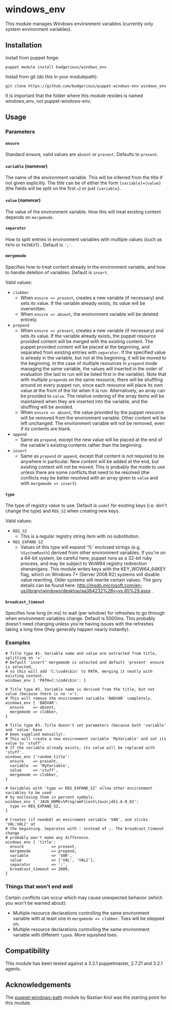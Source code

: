 windows_env
===========

This module manages Windows environment variables (currently only system environment variables). 

Installation
------------

Install from puppet forge:

    puppet module install badgerious/windows_env

Install from git (do this in your modulepath):

    git clone https://github.com/badgerious/puppet-windows-env windows_env

It is important that the folder where this module resides is named windows_env, not puppet-windows-env.

Usage
-----

### Parameters

#### `ensure`
Standard ensure, valid values are `absent` or `present`. Defaults to `present`. 

#### `variable` (namevar)
The name of the environment variable. This will be inferred from the title if
not given explicitly. The title can be of either the form `{variable}={value}`
(the fields will be split on the first `=`) or just `{variable}`. 

#### `value` (namevar)
The value of the environment variable. How this will treat existing content
depends on `mergemode`. 

#### `separator`
How to split entries in environment variables with multiple values (such as
`PATH` or `PATHEXT`) . Default is `';'`. 

#### `mergemode`
Specifies how to treat content already in the environment variable, and how to
handle deletion of variables. Default is `insert`. 

Valid values:

- `clobber`
  - When `ensure => present`, creates a new variable (if necessary) and sets
    its value. If the variable already exists, its value will be overwritten.
  - When `ensure => absent`, the environment variable will be deleted entirely. 
- `prepend`
  - When `ensure => present`, creates a new variable (if necessary) and sets
    its value. If the variable already exists, the puppet resource provided
    content will be merged with the existing content. The puppet provided
    content will be placed at the beginning, and separated from existing
    entries with `separator`. If the specified value is already in the
    variable, but not at the beginning, it will be moved to the beginning. In
    the case of multiple resources in `prepend` mode managing the same
    variable, the values will inserted in the order of evaluation (the last to
    run will be listed first in the variable).  Note that with multiple
    `prepend`s on the same resource, there will be shuffling around on every
    puppet run, since each resource will place its own value at the front of
    the list when it is run. Alternatively, an array can be provided to
    `value`.  The relative ordering of the array items will be maintained when
    they are inserted into the variable, and the shuffling will be avoided.
  - When `ensure => absent`, the value provided by the puppet resource will be
    removed from the environment variable. Other content will be left
    unchanged. The environment variable will not be removed, even if its
    contents are blank. 
- `append`
  - Same as `prepend`, except the new value will be placed at the end of the
    variable's existing contents rather than the beginning. 
- `insert`
  - Same as `prepend` or `append`, except that content is not required to be
    anywhere in particular. New content will be added at the end, but existing
    content will not be moved. This is probably the mode to use unless there
    are some conflicts that need to be resolved (the conflicts may be better
    resolved with an array given to `value` and with `mergemode => insert`). 

#### `type`
The type of registry value to use. Default is `undef` for existing keys (i.e.
don't change the type) and `REG_SZ` when creating new keys. 

Valid values:

- `REG_SZ`
  - This is a regular registry string item with no substitution. 
- `REG_EXPAND_SZ`
  - Values of this type will expand '%' enclosed strings (e.g. `%SystemRoot%`)
    derived from other environment variables. If you're on a 64-bit system, be
    careful here; puppet runs as a 32-bit ruby process, and may be subject to
    WoW64 registry redirection shenanigans. This module writes keys with the
    KEY_WOW64_64KEY flag, which on Windows 7+ (Server 2008 R2) systems will
    disable value rewriting. Older systems will rewrite certain values. The
    gory details can be found here:
    http://msdn.microsoft.com/en-us/library/windows/desktop/aa384232%28v=vs.85%29.aspx
    . 

#### `broadcast_timeout`
Specifies how long (in ms) to wait (per window) for refreshes to go through
when environment variables change. Default is 5000ms. This probably doesn't
need changing unless you're having issues with the refreshes taking a long time
(they generally happen nearly instantly). 

### Examples

    # Title type #1. Variable name and value are extracted from title, splitting on '='. 
    # Default 'insert' mergemode is selected and default 'present' ensure is selected, 
    # so this will add 'C:\code\bin' to PATH, merging it neatly with existing content. 
    windows_env { 'PATH=C:\code\bin': }

    # Title type #2. Variable name is derived from the title, but not value (because there is no '='). 
    # This will remove the environment variable 'BADVAR' completely.
    windows_env { 'BADVAR':
      ensure    => absent,
      mergemode => clobber,
    }

    # Title type #3. Title doesn't set parameters (because both 'variable' and 'value' have
    # been supplied manually). 
    # This will create a new environment variable 'MyVariable' and set its value to 'stuff'. 
    # If the variable already exists, its value will be replaced with 'stuff'. 
    windows_env {'random_title':
      ensure    => present,
      variable  => 'MyVariable',
      value     => 'stuff',
      mergemode => clobber,
    }

    # Variables with 'type => REG_EXPAND_SZ' allow other environment variables to be used
    # by enclosing them in percent symbols. 
    windows_env { 'JAVA_HOME=%ProgramFiles%\Java\jdk1.6.0_02':
      type => REG_EXPAND_SZ,
    }

    # Creates (if needed) an enviroment variable 'VAR', and sticks 'VAL:VAL2' at
    # the beginning. Separates with : instead of ;. The broadcast_timeout change
    # probably won't make any difference. 
    windows_env { 'title':
      ensure            => present,
      mergemode         => prepend,
      variable          => 'VAR',
      value             => ['VAL', 'VAL2'],
      separator         => ':',
      broadcast_timeout => 2000,
    }

### Things that won't end well
Certain conflicts can occur which may cause unexpected behavior (which you won't be warned about):

- Multiple resource declarations controlling the same environment variable with
  at least one in `mergemode => clobber`. Toes will be stepped on. 
- Multiple resource declarations controlling the same environment variable with
  different `type`s. More squished toes. 

Compatibility
-------------
This module has been tested against a 3.2.1 puppetmaster, 2.7.21 and 3.2.1 agents. 

Acknowledgements
----------------
The [puppet-windows-path](https://github.com/basti1302/puppet-windows-path) module by Bastian Krol was the starting point for this module. 

